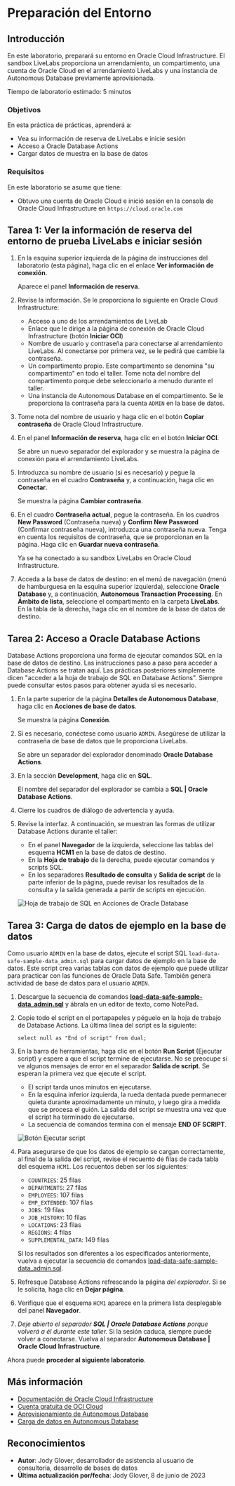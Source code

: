 # Preparación del Entorno

## Introducción

En este laboratorio, preparará su entorno en Oracle Cloud Infrastructure. El sandbox LiveLabs proporciona un arrendamiento, un compartimento, una cuenta de Oracle Cloud en el arrendamiento LiveLabs y una instancia de Autonomous Database previamente aprovisionada.

Tiempo de laboratorio estimado: 5 minutos

### Objetivos

En esta práctica de prácticas, aprenderá a:

*   Vea su información de reserva de LiveLabs e inicie sesión
*   Acceso a Oracle Database Actions
*   Cargar datos de muestra en la base de datos

### Requisitos

En este laboratorio se asume que tiene:

*   Obtuvo una cuenta de Oracle Cloud e inició sesión en la consola de Oracle Cloud Infrastructure en `https://cloud.oracle.com`

## Tarea 1: Ver la información de reserva del entorno de prueba LiveLabs e iniciar sesión

1.  En la esquina superior izquierda de la página de instrucciones del laboratorio (esta página), haga clic en el enlace **Ver información de conexión**.
    
    Aparece el panel **Información de reserva**.
    
2.  Revise la información. Se le proporciona lo siguiente en Oracle Cloud Infrastructure:
    
    *   Acceso a uno de los arrendamientos de LiveLab
    *   Enlace que le dirige a la página de conexión de Oracle Cloud Infrastructure (botón **Iniciar OCI**)
    *   Nombre de usuario y contraseña para conectarse al arrendamiento LiveLabs. Al conectarse por primera vez, se le pedirá que cambie la contraseña.
    *   Un compartimento propio. Este compartimento se denomina "su compartimento" en todo el taller. Tome nota del nombre del compartimento porque debe seleccionarlo a menudo durante el taller.
    *   Una instancia de Autonomous Database en el compartimento. Se le proporciona la contraseña para la cuenta `ADMIN` en la base de datos.
3.  Tome nota del nombre de usuario y haga clic en el botón **Copiar contraseña** de Oracle Cloud Infrastructure.
    
4.  En el panel **Información de reserva**, haga clic en el botón **Iniciar OCI**.
    
    Se abre un nuevo separador del explorador y se muestra la página de conexión para el arrendamiento LiveLabs.
    
5.  Introduzca su nombre de usuario (si es necesario) y pegue la contraseña en el cuadro **Contraseña** y, a continuación, haga clic en **Conectar**.
    
    Se muestra la página **Cambiar contraseña**.
    
6.  En el cuadro **Contraseña actual**, pegue la contraseña. En los cuadros **New Password** (Contraseña nueva) y **Confirm New Password** (Confirmar contraseña nueva), introduzca una contraseña nueva. Tenga en cuenta los requisitos de contraseña, que se proporcionan en la página. Haga clic en **Guardar nueva contraseña**.
    
    Ya se ha conectado a su sandbox LiveLabs en Oracle Cloud Infrastructure.
    
7.  Acceda a la base de datos de destino: en el menú de navegación (menú de hamburguesa en la esquina superior izquierda), seleccione **Oracle Database** y, a continuación, **Autonomous Transaction Processing**. En **Ámbito de lista**, seleccione el compartimento en la carpeta **LiveLabs**. En la tabla de la derecha, haga clic en el nombre de la base de datos de destino.
    

## Tarea 2: Acceso a Oracle Database Actions

Database Actions proporciona una forma de ejecutar comandos SQL en la base de datos de destino. Las instrucciones paso a paso para acceder a Database Actions se tratan aquí. Las prácticas posteriores simplemente dicen "acceder a la hoja de trabajo de SQL en Database Actions". Siempre puede consultar estos pasos para obtener ayuda si es necesario.

1.  En la parte superior de la página **Detalles de Autonomous Database**, haga clic en **Acciones de base de datos**.
    
    Se muestra la página **Conexión**.
    
2.  Si es necesario, conéctese como usuario `ADMIN`. Asegúrese de utilizar la contraseña de base de datos que le proporciona LiveLabs.
    
    Se abre un separador del explorador denominado **Oracle Database Actions**.
    
3.  En la sección **Development**, haga clic en **SQL**.
    
    El nombre del separador del explorador se cambia a **SQL | Oracle Database Actions**.
    
4.  Cierre los cuadros de diálogo de advertencia y ayuda.
    
5.  Revise la interfaz. A continuación, se muestran las formas de utilizar Database Actions durante el taller:
    
    *   En el panel **Navegador** de la izquierda, seleccione las tablas del esquema **HCM1** en la base de datos de destino.
    *   En la **Hoja de trabajo** de la derecha, puede ejecutar comandos y scripts SQL.
    *   En los separadores **Resultado de consulta** y **Salida de script** de la parte inferior de la página, puede revisar los resultados de la consulta y la salida generada a partir de scripts en ejecución.
    
    ![Hoja de trabajo de SQL en Acciones de Oracle Database](images/database-actions.png "Hoja de trabajo de SQL en Acciones de Oracle Database")
    

## Tarea 3: Carga de datos de ejemplo en la base de datos

Como usuario `ADMIN` en la base de datos, ejecute el script SQL `load-data-safe-sample-data_admin.sql` para cargar datos de ejemplo en la base de datos. Este script crea varias tablas con datos de ejemplo que puede utilizar para practicar con las funciones de Oracle Data Safe. También genera actividad de base de datos para el usuario `ADMIN`.

1.  Descargue la secuencia de comandos [**load-data-safe-sample-data\_admin.sql**](https://objectstorage.us-ashburn-1.oraclecloud.com/p/AUKfPIGuTde04z4OnuaZN2EP0LxNl4hJWI2jZiTw23aWzSoa2_Byvs8OGPw20-dt/n/c4u04/b/livelabsfiles/o/security-library/load-data-safe-sample-data_admin.sql) y ábrala en un editor de texto, como NotePad.
    
2.  Copie todo el script en el portapapeles y péguelo en la hoja de trabajo de Database Actions. La última línea del script es la siguiente:
    
    `select null as "End of script" from dual;`
    
3.  En la barra de herramientas, haga clic en el botón **Run Script** (Ejecutar script) y espere a que el script termine de ejecutarse. No se preocupe si ve algunos mensajes de error en el separador **Salida de script**. Se esperan la primera vez que ejecute el script.
    
    *   El script tarda unos minutos en ejecutarse.
    *   En la esquina inferior izquierda, la rueda dentada puede permanecer quieta durante aproximadamente un minuto, y luego gira a medida que se procesa el guión. La salida del script se muestra una vez que el script ha terminado de ejecutarse.
    *   La secuencia de comandos termina con el mensaje **END OF SCRIPT**.
    
    ![Botón Ejecutar script](images/run-script.png "Botón Ejecutar script")
    
4.  Para asegurarse de que los datos de ejemplo se cargan correctamente, al final de la salida del script, revise el recuento de filas de cada tabla del esquema `HCM1`. Los recuentos deben ser los siguientes:
    
    *   `COUNTRIES`: 25 filas
    *   `DEPARTMENTS`: 27 filas
    *   `EMPLOYEES`: 107 filas
    *   `EMP_EXTENDED`: 107 filas
    *   `JOBS`: 19 filas
    *   `JOB_HISTORY`: 10 filas
    *   `LOCATIONS`: 23 filas
    *   `REGIONS`: 4 filas
    *   `SUPPLEMENTAL_DATA`: 149 filas
    
    Si los resultados son diferentes a los especificados anteriormente, vuelva a ejecutar la secuencia de comandos [load-data-safe-sample-data\_admin.sql](https://objectstorage.us-ashburn-1.oraclecloud.com/p/VEKec7t0mGwBkJX92Jn0nMptuXIlEpJ5XJA-A6C9PymRgY2LhKbjWqHeB5rVBbaV/n/c4u04/b/livelabsfiles/o/data-management-library-files/load-data-safe-sample-data_admin.sql).
    
5.  Refresque Database Actions refrescando la página _del explorador_. Si se le solicita, haga clic en **Dejar página**.
    
6.  Verifique que el esquema `HCM1` aparece en la primera lista desplegable del panel **Navegador**.
    
7.  _Deje abierto el separador **SQL | Oracle Database Actions** porque volverá a él durante este taller._ Si la sesión caduca, siempre puede volver a conectarse. Vuelva al separador **Autonomous Database | Oracle Cloud Infrastructure**.
    

Ahora puede **proceder al siguiente laboratorio**.

## Más información

*   [Documentación de Oracle Cloud Infrastructure](https://docs.oracle.com/iaas/Content/home.htm)
*   [Cuenta gratuita de OCI Cloud](https://www.oracle.com/cloud/free/)
*   [Aprovisionamiento de Autonomous Database](https://docs.oracle.com/en/cloud/paas/autonomous-database/adbsa/autonomous-provision.html)
*   [Carga de datos en Autonomous Database](https://docs.oracle.com/en/cloud/paas/autonomous-database/adbsa/load-data.html)

## Reconocimientos

*   **Autor**: Jody Glover, desarrollador de asistencia al usuario de consultoría, desarrollo de bases de datos
*   **Última actualización por/fecha**: Jody Glover, 8 de junio de 2023